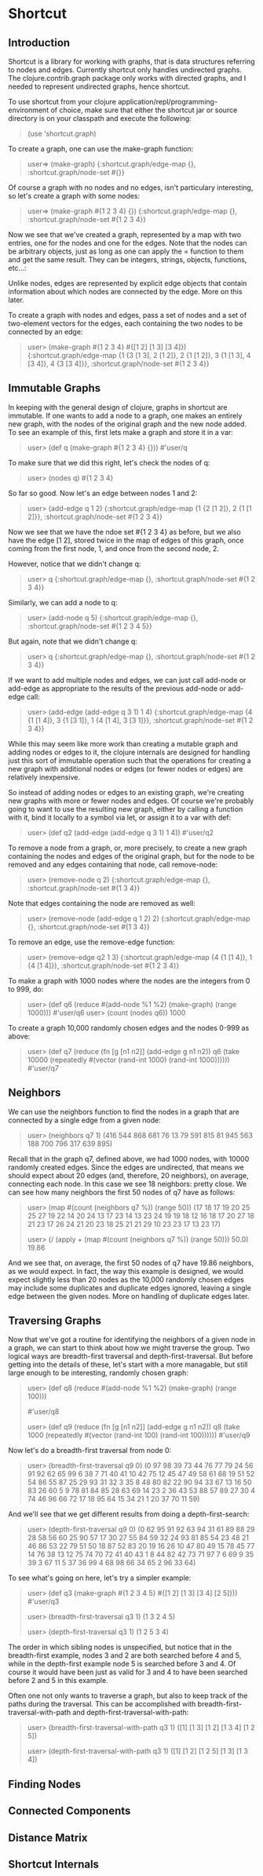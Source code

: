 # Shortcut

## Introduction

Shortcut is a library for working with graphs, that is data structures
referring to nodes and edges. Currently shortcut only handles
undirected graphs. The clojure.contrib.graph package only works with
directed graphs, and I needed to represent undirected graphs, hence
shortcut.

To use shortcut from your clojure
application/repl/programming-environment of choice, make sure that
either the shortcut jar or source directory is on your classpath and
execute the following:

>    (use 'shortcut.graph)

To create a graph, one can use the make-graph function:

>    user=> (make-graph)
>    {:shortcut.graph/edge-map {}, :shortcut.graph/node-set \#{}}

Of course a graph with no nodes and no edges, isn't particulary
interesting, so let's create a graph with some nodes:

>    user=> (make-graph \#{1 2 3 4} {})
>    {:shortcut.graph/edge-map {}, :shortcut.graph/node-set \#{1 2 3 4}}

Now we see that we've created a graph, represented by a map with two
entries, one for the nodes and one for the edges. Note that the nodes
can be arbitrary objects, just as long as one can apply the = function
to them and get the same result. They can be integers, strings,
objects, functions, etc...:

Unlike nodes, edges are represented by explicit edge objects that
contain information about which nodes are connected by the edge. More
on this later.

To create a graph with nodes and edges, pass a set of nodes and a set
of two-element vectors for the edges, each containing the two nodes to
be connected by an edge:

>    user> (make-graph \#{1 2 3 4} \#{[1 2] [1 3] [3 4]})
>    {:shortcut.graph/edge-map {1 {3 [1 3], 2 [1 2]}, 2 {1 [1 2]}, 3 {1 [1 3], 4 [3 4]}, 4 {3 [3 4]}}, :shortcut.graph/node-set \#{1 2 3 4}}


## Immutable Graphs

In keeping with the general design of clojure, graphs in shortcut are
immutable. If one wants to add a node to a graph, one makes an
entirely new graph, with the nodes of the original graph and the new
node added. To see an example of this, first lets make a graph and store it in a var:

>    user> (def q (make-graph \#{1 2 3 4} {}))
>    \#'user/q

To make sure that we did this right, let's check the nodes of q:

>    user> (nodes q)
>    \#{1 2 3 4}

So far so good. Now let's an edge between nodes 1 and 2:

>    user> (add-edge q 1 2)
>    {:shortcut.graph/edge-map {1 {2 [1 2]}, 2 {1 [1 2]}}, :shortcut.graph/node-set \#{1 2 3 4}}

Now we see that we have the ndoe set \#{1 2 3 4} as before, but we also
have the edge [1 2], stored twice in the map of edges of this graph,
once coming from the first node, 1, and once from the second node, 2.

However, notice that we didn't change q:

>    user> q
>    {:shortcut.graph/edge-map {}, :shortcut.graph/node-set \#{1 2 3 4}}

Similarly, we can add a node to q:

>    user> (add-node q 5)
>    {:shortcut.graph/edge-map {}, :shortcut.graph/node-set \#{1 2 3 4 5}}

But again, note that we didn't change q:

>    user> q
>    {:shortcut.graph/edge-map {}, :shortcut.graph/node-set \#{1 2 3 4}}

If we want to add multiple nodes and edges, we can just call add-node or add-edge as appropriate to the results of the previous add-node or add-edge call:

>    user> (add-edge (add-edge q 3 1) 1 4)
>    {:shortcut.graph/edge-map {4 {1 [1 4]}, 3 {1 [3 1]}, 1 {4 [1 4], 3 [3 1]}}, :shortcut.graph/node-set \#{1 2 3 4}}

While this may seem like more work than creating a mutable graph and
adding nodes or edges to it, the clojure internals are designed for
handling just this sort of immutable operation such that the
operations for creating a new graph with additional nodes or edges (or
fewer nodes or edges) are relatively inexpensive.

So instead of adding nodes or edges to an existing graph, we're
creating new graphs with more or fewer nodes and edges. Of course
we're probably going to want to use the resulting new graph, either by
calling a function with it, bind it locally to a symbol via let, or
assign it to a var with def:

>    user> (def q2 (add-edge (add-edge q 3 1) 1 4))
>    \#'user/q2

To remove a node from a graph, or, more precisely, to create a new
graph containing the nodes and edges of the original graph, but for
the node to be removed and any edges containing that node, call
remove-node:

>    user> (remove-node q 2) 
>    {:shortcut.graph/edge-map {}, :shortcut.graph/node-set \#{1 3 4}}

Note that edges containing the node are removed as well:

>    user> (remove-node (add-edge q 1 2) 2) 
>    {:shortcut.graph/edge-map {}, :shortcut.graph/node-set \#{1 3 4}}

To remove an edge, use the remove-edge function:

>    user> (remove-edge q2 1 3)
>    {:shortcut.graph/edge-map {4 {1 [1 4]}, 1 {4 [1 4]}}, :shortcut.graph/node-set \#{1 2 3 4}}

To make a graph with 1000 nodes where the nodes are the integers from 0 to 999, do:

>    user> (def q6 (reduce #(add-node %1 %2) (make-graph) (range 1000)))
>    \#'user/q6
>    user> (count (nodes q6))
>    1000

To create a graph 10,000 randomly chosen edges and the nodes 0-999 as above:

>    user> (def q7 (reduce (fn [g [n1 n2]] (add-edge g n1 n2))
>                    q6
>                    (take 10000 (repeatedly #(vector (rand-int 1000)
>                                                   (rand-int 1000))))))
>    \#'user/q7


## Neighbors

We can use the neighbors function to find the nodes in a graph that are connected by a single edge from a given node:

>    user> (neighbors q7 1)
>    (416 544 868 681 76 13 79 591 815 81 945 563 188 700 796 317 639 895)

Recall that in the graph q7, defined above, we had 1000 nodes, with
10000 randomly created edges. Since the edges are undirected, that
means we should expect about 20 edges (and, therefore, 20 neighbors),
on average, connecting each node. In this case we see 18 neighbors:
pretty close. We can see how many neighbors the first 50 nodes of q7
have as follows:

>    user> (map #(count (neighbors q7 %)) (range 50))
>    (17 18 17 19 20 25 25 27 19 22 14 20 24 13 17 23 14 13 23 24 19 19 18 12 16 18 17 20 27 18 21 23 17 26 24 21 20 23 18 25 21 21 29 10 23 23 17 13 23 17)
>    
>    user> (/ (apply + (map #(count (neighbors q7 %)) (range 50))) 50.0)
>    19.86

And we see that, on average, the first 50 nodes of q7 have 19.86
neighbors, as we would expect. In fact, the way this example is
designed, we would expect slightly less than 20 nodes as the 10,000
randomly chosen edges may include some duplicates and duplicate edges
ignored, leaving a single edge between the given nodes. More on
handling of duplicate edges later.


## Traversing Graphs

Now that we've got a routine for identifying the neighbors of a given node in a graph, we can start to think about how we might traverse the group. Two logical ways are breadth-first traversal and depth-first-traversal. But before getting into the details of these, let's start with a more managable, but still large enough to be interesting, randomly chosen graph:

>    user> (def q8 (reduce #(add-node %1 %2) (make-graph) (range 100)))
>    
>    \#'user/q8
>    
>    user> (def q9 (reduce (fn [g [n1 n2]] (add-edge g n1 n2))
>                    q8
>                    (take 1000 (repeatedly #(vector (rand-int 100)
>                                                     (rand-int 100))))))
>    \#'user/q9

Now let's do a breadth-first traversal from node 0:

>    user> (breadth-first-traversal q9 0)
>    (0 97 98 39 73 44 76 77 79 24 56 91 92 62 65 99 6 38 7 71 40 41 10 42 75 12 45 47 49 58 61 68 19 51 52 54 86 55 87 25 29 93 31 32 3 35 8 48 80 82 22 90 94 33 67 13 16 50 83 26 60 5 9 78 81 84 85 28 63 69 14 23 2 36 43 53 88 57 89 27 30 4 74 46 96 66 72 17 18 95 64 15 34 21 1 20 37 70 11 59)

And we'll see that we get different results from doing a depth-first-search:

>    user> (depth-first-traversal q9 0)
>    (0 62 95 91 92 63 94 31 61 89 88 29 28 58 56 60 25 90 57 17 30 27 55 84 59 32 24 93 81 85 54 23 48 21 46 86 53 22 79 51 50 18 87 52 83 20 19 16 26 10 47 80 49 15 78 45 77 14 76 38 13 12 75 74 70 72 41 40 43 1 8 44 82 42 73 71 97 7 6 69 9 35 39 3 67 11 5 37 36 99 4 68 98 66 34 65 2 96 33 64)

To see what's going on here, let's try a simpler example:

>    user> (def q3 (make-graph \#{1 2 3 4 5} \#{[1 2] [1 3] [3 4] [2 5]}))
>    \#'user/q3
>    
>    user> (breadth-first-traversal q3 1)
>    (1 3 2 4 5)
>    
>    user> (depth-first-traversal q3 1)
>    (1 2 5 3 4)

The order in which sibling nodes is unspecified, but notice that in
the breadth-first example, nodes 3 and 2 are both searched before 4
and 5, while in the depth-first example node 5 is searched before 3
and 4. Of course it would have been just as valid for 3 and 4 to have
been searched before 2 and 5 in this example.

Often one not only wants to traverse a graph, but also to keep track
of the paths during the traversal. This can be accomplished with
breadth-first-traversal-with-path and depth-first-traversal-with-path:

>    user> (breadth-first-traversal-with-path q3 1)
>    ([1] [1 3] [1 2] [1 3 4] [1 2 5])
>    
>    user> (depth-first-traversal-with-path q3 1)
>    ([1] [1 2] [1 2 5] [1 3] [1 3 4])

## Finding Nodes

## Connected Components

## Distance Matrix

## Shortcut Internals

